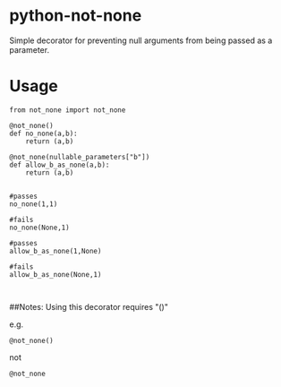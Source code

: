 # python-not-none
Simple decorator for preventing null arguments from being passed as a parameter.

# Usage
``````
from not_none import not_none

@not_none()
def no_none(a,b):
    return (a,b)
    
@not_none(nullable_parameters["b"])
def allow_b_as_none(a,b):
    return (a,b)


#passes
no_none(1,1)

#fails
no_none(None,1)

#passes
allow_b_as_none(1,None)

#fails
allow_b_as_none(None,1)

  
``````

##Notes:
Using this decorator requires "()"

e.g.

```@not_none()```

not

```@not_none```